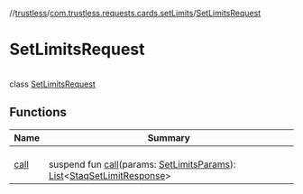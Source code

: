 //[trustless](../../../index.md)/[com.trustless.requests.cards.setLimits](../index.md)/[SetLimitsRequest](index.md)

# SetLimitsRequest

\
class [SetLimitsRequest](index.md)

## Functions

| Name | Summary |
|---|---|
| [call](call.md) | <br>suspend fun [call](call.md)(params: [SetLimitsParams](../-set-limits-params/index.md)): [List](https://kotlinlang.org/api/latest/jvm/stdlib/kotlin.collections/-list/index.html)&lt;[StaqSetLimitResponse](../../com.trustless.requests.cards/-staq-set-limit-response/index.md)&gt; |
